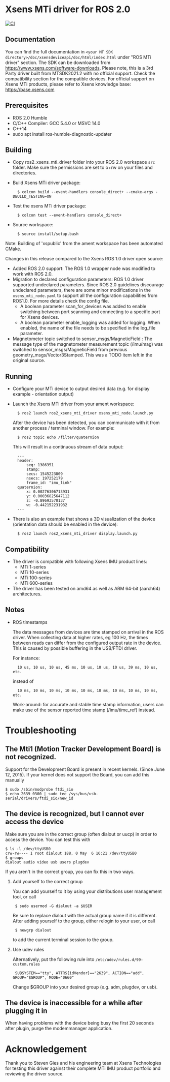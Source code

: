 # Xsens MTi driver for ROS 2.0

[![CI](https://github.com/DEMCON/ros2_xsens_mti_driver/actions/workflows/main.yml/badge.svg)](https://github.com/DEMCON/ros2_xsens_mti_driver/actions/workflows/main.yml)

## Documentation

You can find the full documentation in `<your MT SDK directory>/doc/xsensdeviceapi/doc/html/index.html` under "ROS MTi driver"
section. The SDK can be downloaded from https://www.xsens.com/software-downloads. Please note, this is a 3rd Party driver
built from MTSDK2021.2 with no official support. Check the compatibility section for the compatible devices. For official
support on Xsens MTi products, please refer to Xsens knowledge base: https://base.xsens.com

## Prerequisites

- ROS 2.0 Humble
- C/C++ Compiler: GCC 5.4.0 or MSVC 14.0
- C++14
- sudo apt install ros-humble-diagnostic-updater

## Building

- Copy ros2_xsens_mti_driver folder into your ROS 2.0 workspace `src` folder.
  Make sure the permissions are set to o+rw on your files and directories.

- Build Xsens MTi driver package:

        $ colcon build --event-handlers console_direct+ --cmake-args -DBUILD_TESTING=ON

- Test the xsens MTi driver package:

        $ colcon test --event-handlers console_direct+

- Source workspace:

        $ source install/setup.bash

Note: Building of 'xspublic' from the ament workspace has been automated CMake.

Changes in this release compared to the Xsens ROS 1.0 driver open source:

- Added ROS 2.0 support: The ROS 1.0 wrapper node was modified to work with ROS 2.0.
- Migration to declared configuration parameters: ROS 1.0 driver supported undeclared parameters. Since ROS 2.0
  guidelines discourage undeclared parameters, there are some minor modifications in the `xsens_mti_node.yaml`
  to support all the configuration capabilities from ROS1.0. For more details check the config file.
    - A boolean parameter scan_for_devices was added to enable switching between port scanning and connecting
      to a specific port for Xsens devices.
    - A boolean parameter enable_logging was added for logging. When enabled, the name of the file needs to
      be specified in the log_file parameter.
- Magnetometer topic switched to sensor_msgs/MagneticField : The message type of the magnetometer measurement
  topic (/imu/mag) was switched to sensor_msgs/MagneticField from previous geometry_msgs/Vector3Stamped.
  This was a TODO item left in the original source.

## Running

- Configure your MTi device to output desired data (e.g. for display example - orientation output)

- Launch the Xsens MTi driver from your ament workspace:

        $ ros2 launch ros2_xsens_mti_driver xsens_mti_node.launch.py

    After the device has been detected, you can communicate with it from another process / terminal window.
    For example:

        $ ros2 topic echo /filter/quaternion

    This will result in a continuous stream of data output:

        ---
        header: 
            seq: 1386351
            stamp: 
            secs: 1545223809
            nsecs: 197252179
            frame_id: "imu_link"
        quaternion: 
            x: 0.00276306713931
            y: 0.00036825647112
            z: -0.89693570137
            w: -0.442152231932
        ---

- There is also an example that shows a 3D visualization of the device (orientation data should be enabled in the device):

        $ ros2 launch ros2_xsens_mti_driver display.launch.py

## Compatibility

- The driver is compatible with following Xsens IMU product lines:
    - MTi 1-series
    - MTi 10-series
    - MTi 100-series
    - MTi 600-series
- The driver has been tested on amd64 as well as ARM 64-bit (aarch64) architectures. 

## Notes

- ROS timestamps

    The data messages from devices are time stamped on arrival in the ROS driver.
    When collecting data at higher rates, eg 100 Hz, the times between reads can differ from the configured output rate in the device.
    This is caused by possible buffering in the USB/FTDI driver.

    For instance:

        10 us, 10 us, 10 us, 45 ms, 10 us, 10 us, 10 us, 39 ms, 10 us, etc.

    instead of 

        10 ms, 10 ms, 10 ms, 10 ms, 10 ms, 10 ms, 10 ms, 10 ms, 10 ms, etc.

    Work-around: for accurate and stable time stamp information, users can make use of the
    sensor reported time stamp (/imu/time_ref) instead.

# Troubleshooting

## The Mti1 (Motion Tracker Development Board) is not recognized.

Support for the Development Board is present in recent kernels. (Since June 12, 2015).
If your kernel does not support the Board, you can add this manually

    $ sudo /sbin/modprobe ftdi_sio
    $ echo 2639 0300 | sudo tee /sys/bus/usb-serial/drivers/ftdi_sio/new_id


## The device is recognized, but I cannot ever access the device

Make sure you are in the correct group (often dialout or uucp) in order to
access the device. You can test this with

    $ ls -l /dev/ttyUSB0
    crw-rw---- 1 root dialout 188, 0 May  6 16:21 /dev/ttyUSB0
    $ groups
    dialout audio video usb users plugdev

If you aren't in the correct group, you can fix this in two ways.

1. Add yourself to the correct group

    You can add yourself to it by using your distributions user management
    tool, or call

        $ sudo usermod -G dialout -a $USER

    Be sure to replace dialout with the actual group name if it is
    different. After adding yourself to the group, either relogin to your
    user, or call

        $ newgrp dialout

    to add the current terminal session to the group.

2. Use udev rules

    Alternatively, put the following rule into `/etc/udev/rules.d/99-custom.rules`

        SUBSYSTEM=="tty", ATTRS{idVendor}=="2639", ACTION=="add", GROUP="$GROUP", MODE="0660"

    Change $GROUP into your desired group (e.g. adm, plugdev, or usb).


## The device is inaccessible for a while after plugging it in

When having problems with the device being busy the first 20 seconds after
plugin, purge the modemmanager application.

# Acknowledgement

Thank you to Steven Gies and his engineering team at Xsens Technologies for testing this driver against their complete
MTi IMU product portfolio and reviewing the driver source.
    
